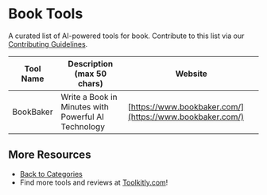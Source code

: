 # Book Tools

A curated list of AI-powered tools for book. Contribute to this list via our [Contributing Guidelines](../CONTRIBUTING.md).

| Tool Name | Description (max 50 chars) | Website |
|-----------|----------------------------|---------|
| BookBaker | Write a Book in Minutes with Powerful AI Technology | [https://www.bookbaker.com/](https://www.bookbaker.com/) |

## More Resources
- [Back to Categories](../README.md)
- Find more tools and reviews at [Toolkitly.com](https://toolkitly.com)!
